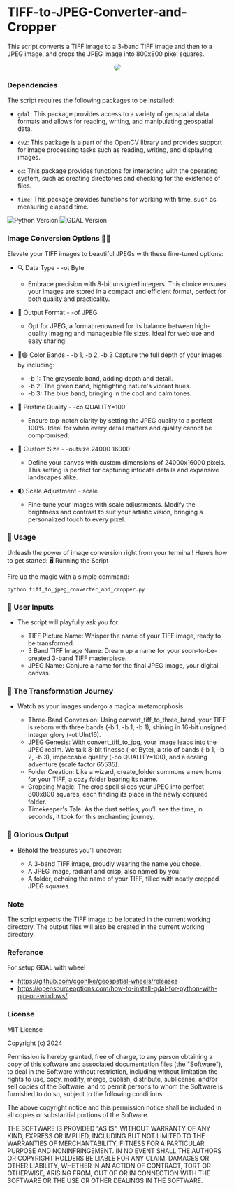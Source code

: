 # TIFF-to-JPEG-Converter-and-Cropper



This script converts a TIFF image to a 3-band TIFF image and then to a JPEG image, and crops the JPEG image into 800x800 pixel squares.

<p align="center">
  <img src="https://github.com/user-attachments/assets/a7581d82-68b8-4574-a58e-c0d9bd49c8b3" style="border-radius: 50px;">
</p>

### Dependencies



The script requires the following packages to be installed:



* `gdal`: This package provides access to a variety of geospatial data formats and allows for reading, writing, and manipulating geospatial data.

* `cv2`: This package is a part of the OpenCV library and provides support for image processing tasks such as reading, writing, and displaying images.

* `os`: This package provides functions for interacting with the operating system, such as creating directories and checking for the existence of files.

* `time`: This package provides functions for working with time, such as measuring elapsed time.

![Python Version](https://img.shields.io/badge/Python-3.11-blue)
![GDAL Version](https://img.shields.io/badge/GDAL-3.8.2-brightgreen)


### Image Conversion Options 📸✨

Elevate your TIFF images to beautiful JPEGs with these fine-tuned options:

  * 🔍 Data Type - -ot Byte
     - Embrace precision with 8-bit unsigned integers. This choice ensures your images are stored in a compact and efficient format, perfect for both quality and practicality.


  * 🌟 Output Format - -of JPEG
     - Opt for JPEG, a format renowned for its balance between high-quality imaging and manageable file sizes. Ideal for web use and easy sharing!


   * 🔵🟢 Color Bands - -b 1, -b 2, -b 3
    Capture the full depth of your images by including:
       * -b 1: The grayscale band, adding depth and detail.
       * -b 2: The green band, highlighting nature's vibrant hues.
       * -b 3: The blue band, bringing in the cool and calm tones.


  * 💎 Pristine Quality - -co QUALITY=100
    - Ensure top-notch clarity by setting the JPEG quality to a perfect 100%. Ideal for when every detail matters and quality cannot be compromised.

  * 📐 Custom Size - -outsize 24000 16000
    - Define your canvas with custom dimensions of 24000x16000 pixels. This setting is perfect for capturing intricate details and expansive landscapes alike.

  * 🌓 Scale Adjustment - scale
    - Fine-tune your images with scale adjustments. Modify the brightness and contrast to suit your artistic vision, bringing a personalized touch to every pixel.

### 🚀 Usage

Unleash the power of image conversion right from your terminal! Here’s how to get started:
🖥️ Running the Script

Fire up the magic with a simple command:

 ``` python tiff_to_jpeg_converter_and_cropper.py ``` 

### 🧩 User Inputs

* The script will playfully ask you for:

   * TIFF Picture Name: Whisper the name of your TIFF image, ready to be transformed.
   * 3 Band TIFF Image Name: Dream up a name for your soon-to-be-created 3-band TIFF masterpiece.
   * JPEG Name: Conjure a name for the final JPEG image, your digital canvas.

### 🎨 The Transformation Journey

* Watch as your images undergo a magical metamorphosis:

    * Three-Band Conversion: Using convert_tiff_to_three_band, your TIFF is reborn with three bands (-b 1, -b 1, -b 1), shining in 16-bit unsigned integer glory (-ot UInt16).
    * JPEG Genesis: With convert_tiff_to_jpg, your image leaps into the JPEG realm. We talk 8-bit finesse (-ot Byte), a trio of bands (-b 1, -b 2, -b 3), impeccable quality (-co QUALITY=100), and a scaling adventure (scale factor 65535).
    * Folder Creation: Like a wizard, create_folder summons a new home for your TIFF, a cozy folder bearing its name.
    * Cropping Magic: The crop spell slices your JPEG into perfect 800x800 squares, each finding its place in the newly conjured folder.
    * Timekeeper's Tale: As the dust settles, you’ll see the time, in seconds, it took for this enchanting journey.

### 🌟 Glorious Output

* Behold the treasures you’ll uncover:

   * A 3-band TIFF image, proudly wearing the name you chose.
   * A JPEG image, radiant and crisp, also named by you.
   * A folder, echoing the name of your TIFF, filled with neatly cropped JPEG squares.



### Note



The script expects the TIFF image to be located in the current working directory. The output files will also be created in the current working directory.


### Referance 

For setup GDAL with wheel

* https://github.com/cgohlke/geospatial-wheels/releases
* https://opensourceoptions.com/how-to-install-gdal-for-python-with-pip-on-windows/


### License



MIT License



Copyright (c) 2024 



Permission is hereby granted, free of charge, to any person obtaining a copy of this software and associated documentation files (the "Software"), to deal in the Software without restriction, including without limitation the rights to use, copy, modify, merge, publish, distribute, sublicense, and/or sell copies of the Software, and to permit persons to whom the Software is furnished to do so, subject to the following conditions:

The above copyright notice and this permission notice shall be included in all copies or substantial portions of the Software.



THE SOFTWARE IS PROVIDED "AS IS", WITHOUT WARRANTY OF ANY KIND, EXPRESS OR IMPLIED, INCLUDING BUT NOT LIMITED TO THE WARRANTIES OF MERCHANTABILITY, FITNESS FOR A PARTICULAR PURPOSE AND NONINFRINGEMENT. IN NO EVENT SHALL THE AUTHORS OR COPYRIGHT HOLDERS BE LIABLE FOR ANY CLAIM, DAMAGES OR OTHER LIABILITY, WHETHER IN AN ACTION OF CONTRACT, TORT OR OTHERWISE, ARISING FROM, OUT OF OR IN CONNECTION WITH THE SOFTWARE OR THE USE OR OTHER DEALINGS IN THE SOFTWARE.
